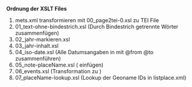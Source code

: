 **Ordnung der XSLT Files**

1. mets.xml transformieren mit 00_page2tei-0.xsl zu TEI File
2. 01_text-ohne-bindestrich.xsl (Durch Bindestrich getrennte Wörter zusammenfügen)
3. 02_jahr-markieren.xsl 
4. 03_jahr-inhalt.xsl
5. 04_iso-date.xsl (Alle Datumsangaben in <date> mit @from @to zusammenführen)
6. 05_note-placeName.xsl (<note> <placeName> einfügen)
7. 06_events.xsl (Transformation zu <event>)
8. 07_placeName-lookup.xsl (Lookup der Geoname IDs in listplace.xml) 

